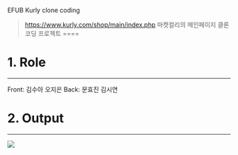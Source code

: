 EFUB Kurly clone coding
> https://www.kurly.com/shop/main/index.php
> 마켓컬리의 메인페이지 클론 코딩 프로젝트
====

# 1. Role
--------
Front: 김수아 오지은
Back: 문효진 김시연

# 2. Output
---------
<img src="https://user-images.githubusercontent.com/43198985/126341120-289dd0a8-025c-4647-b9af-7f6fd4360d9b.gif"/>
